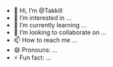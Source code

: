 - 👋 Hi, I’m @Takkill
- 👀 I’m interested in ...
- 🌱 I’m currently learning ...
- 💞️ I’m looking to collaborate on ...
- 📫 How to reach me ...
- 😄 Pronouns: ...
- ⚡ Fun fact: ...

<!---
Takkill/Takkill is a ✨ special ✨ repository because its `README.md` (this file) appears on your GitHub profile.
You can click the Preview link to take a look at your changes.
--->
